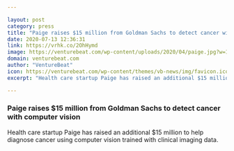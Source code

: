 ```yaml
---

layout: post
category: press
title: "Paige raises $15 million from Goldman Sachs to detect cancer with computer vision"
date: 2020-07-13 12:36:31
link: https://vrhk.co/2OhHymd
image: https://venturebeat.com/wp-content/uploads/2020/04/paige.jpg?w=1200&strip=all
domain: venturebeat.com
author: "VentureBeat"
icon: https://venturebeat.com/wp-content/themes/vb-news/img/favicon.ico
excerpt: "Health care startup Paige has raised an additional $15 million to help diagnose cancer using computer vision trained with clinical imaging data."

---
```


### Paige raises $15 million from Goldman Sachs to detect cancer with computer vision

Health care startup Paige has raised an additional $15 million to help diagnose cancer using computer vision trained with clinical imaging data.